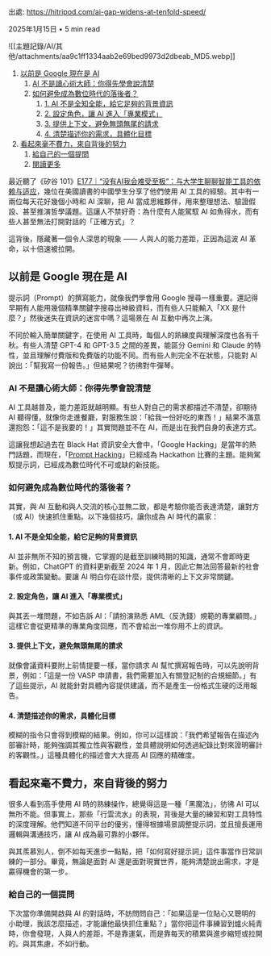 出處: https://hitripod.com/ai-gap-widens-at-tenfold-speed/

2025年1月15日 • 5 min read

![[主題記錄/AI/其他/attachments/aa9c1ff1334aab2e69bed9973d2dbeab_MD5.webp]]

1. [以前是 Google 現在是 AI](https://hitripod.com/ai-gap-widens-at-tenfold-speed/#%E4%BB%A5%E5%89%8D%E6%98%AF-google-%E7%8F%BE%E5%9C%A8%E6%98%AF-ai)
    1. [AI 不是讀心術大師：你得先學會說清楚](https://hitripod.com/ai-gap-widens-at-tenfold-speed/#ai-%E4%B8%8D%E6%98%AF%E8%AE%80%E5%BF%83%E8%A1%93%E5%A4%A7%E5%B8%AB%EF%BC%9A%E4%BD%A0%E5%BE%97%E5%85%88%E5%AD%B8%E6%9C%83%E8%AA%AA%E6%B8%85%E6%A5%9A)
    2. [如何避免成為數位時代的落後者？](https://hitripod.com/ai-gap-widens-at-tenfold-speed/#%E5%A6%82%E4%BD%95%E9%81%BF%E5%85%8D%E6%88%90%E7%82%BA%E6%95%B8%E4%BD%8D%E6%99%82%E4%BB%A3%E7%9A%84%E8%90%BD%E5%BE%8C%E8%80%85%EF%BC%9F)
        1. [1. AI 不是全知全能，給它足夠的背景資訊](https://hitripod.com/ai-gap-widens-at-tenfold-speed/#1-ai-%E4%B8%8D%E6%98%AF%E5%85%A8%E7%9F%A5%E5%85%A8%E8%83%BD%EF%BC%8C%E7%B5%A6%E5%AE%83%E8%B6%B3%E5%A4%A0%E7%9A%84%E8%83%8C%E6%99%AF%E8%B3%87%E8%A8%8A)
        2. [2. 設定角色，讓 AI 進入「專業模式」](https://hitripod.com/ai-gap-widens-at-tenfold-speed/#2-%E8%A8%AD%E5%AE%9A%E8%A7%92%E8%89%B2%EF%BC%8C%E8%AE%93-ai-%E9%80%B2%E5%85%A5%E3%80%8C%E5%B0%88%E6%A5%AD%E6%A8%A1%E5%BC%8F%E3%80%8D)
        3. [3. 提供上下文，避免無頭無尾的請求](https://hitripod.com/ai-gap-widens-at-tenfold-speed/#3-%E6%8F%90%E4%BE%9B%E4%B8%8A%E4%B8%8B%E6%96%87%EF%BC%8C%E9%81%BF%E5%85%8D%E7%84%A1%E9%A0%AD%E7%84%A1%E5%B0%BE%E7%9A%84%E8%AB%8B%E6%B1%82)
        4. [4. 清楚描述你的需求，具體化目標](https://hitripod.com/ai-gap-widens-at-tenfold-speed/#4-%E6%B8%85%E6%A5%9A%E6%8F%8F%E8%BF%B0%E4%BD%A0%E7%9A%84%E9%9C%80%E6%B1%82%EF%BC%8C%E5%85%B7%E9%AB%94%E5%8C%96%E7%9B%AE%E6%A8%99)
2. [看起來毫不費力，來自背後的努力](https://hitripod.com/ai-gap-widens-at-tenfold-speed/#%E7%9C%8B%E8%B5%B7%E4%BE%86%E6%AF%AB%E4%B8%8D%E8%B2%BB%E5%8A%9B%EF%BC%8C%E4%BE%86%E8%87%AA%E8%83%8C%E5%BE%8C%E7%9A%84%E5%8A%AA%E5%8A%9B)
    1. [給自己的一個提問](https://hitripod.com/ai-gap-widens-at-tenfold-speed/#%E7%B5%A6%E8%87%AA%E5%B7%B1%E7%9A%84%E4%B8%80%E5%80%8B%E6%8F%90%E5%95%8F)
    2. [閱讀更多](https://hitripod.com/ai-gap-widens-at-tenfold-speed/#%E9%96%B1%E8%AE%80%E6%9B%B4%E5%A4%9A)

最近聽了《矽谷 101》[E177｜“没有AI我会难受至极”：与大学生聊聊智能工具的依赖与适应](https://www.youtube.com/watch?v=VPHmF9IV3J4&t=771s&ab_channel=%E7%A1%85%E8%B0%B7101%E6%92%AD%E5%AE%A2&ref=hitripod.com)，幾位在美國讀書的中國學生分享了他們使用 AI 工具的經驗。其中有一兩位每天花好幾個小時和 AI 深聊，把 AI 當成思維夥伴，用來整理想法、驗證假設、甚至推演哲學議題。這讓人不禁好奇：為什麼有人能駕馭 AI 如魚得水，而有些人甚至無法打開對話的「正確方式」？

這背後，隱藏著一個令人深思的現象 —— 人與人的能力差距，正因為這波 AI 革命，以十倍速被拉開。

## 以前是 Google 現在是 AI

提示詞（Prompt）的撰寫能力，就像我們學會用 Google 搜尋一樣重要。還記得早期有人能用幾個精準關鍵字搜尋出神級資料，而有些人只能輸入「XX 是什麼？」然後迷失在資訊的迷宮中嗎？這場景在 AI 互動中再次上演。

不同於輸入簡單關鍵字，在使用 AI 工具時，每個人的熟練度與理解深度也各有千秋。有些人清楚 GPT-4 和 GPT-3.5 之間的差異，能區分 Gemini 和 Claude 的特性，並且理解付費版和免費版的功能不同。而有些人則完全不在狀態，只能對 AI 說出：「幫我寫一份報告。」但結果呢？彷彿對牛彈琴。

### AI 不是讀心術大師：你得先學會說清楚

AI 工具越普及，能力差距就越明顯。有些人對自己的需求都描述不清楚，卻期待 AI 聽得懂，就像你走進餐廳，對服務生說：「給我一份好吃的東西！」結果不滿意還抱怨：「這不是我要的！」其實問題並不在 AI，而是出在我們自身的表達方式。

這讓我想起過去在 Black Hat 資訊安全大會中，「Google Hacking」是當年的熱門話題，而現在，「[Prompt Hacking](https://learnprompting.org/docs/prompt_hacking/introduction?ref=hitripod.com)」已經成為 Hackathon 比賽的主題。能夠駕馭提示詞，已經成為數位時代不可或缺的新技能。

### 如何避免成為數位時代的落後者？

其實，與 AI 互動和與人交流的核心並無二致，都是考驗你能否表達清楚，讓對方（或 AI）快速抓住重點。以下幾個技巧，讓你成為 AI 時代的贏家：

#### 1. **AI 不是全知全能，給它足夠的背景資訊**

AI 並非無所不知的預言機，它掌握的是截至訓練時期的知識，通常不會即時更新。例如，ChatGPT 的資料更新截至 2024 年 1 月，因此它無法回答最新的社會事件或政策變動。要讓 AI 明白你在談什麼，提供清晰的上下文非常關鍵。

#### 2. **設定角色，讓 AI 進入「專業模式」**

與其丟一堆問題，不如告訴 AI：「請扮演熟悉 AML（反洗錢）規範的專業顧問。」這樣它會從更精準的專業角度回應，而不會給出一堆你用不上的資訊。

#### 3. **提供上下文，避免無頭無尾的請求**

就像會議資料要附上前情提要一樣，當你請求 AI 幫忙撰寫報告時，可以先說明背景，例如：「這是一份 VASP 申請書，我們需要加入有關登記制的合規細節。」有了這些提示，AI 就能針對具體內容提供建議，而不是產生一份格式生硬的泛用報告。

#### 4. **清楚描述你的需求，具體化目標**

模糊的指令只會得到模糊的結果。例如，你可以這樣說：「我們希望報告在描述內部審計時，能夠強調其獨立性與客觀性，並具體說明如何透過紀錄比對來證明審計的客觀性。」這種具體化的描述會大大提高 AI 回應的精確度。

## 看起來毫不費力，來自背後的努力

很多人看到高手使用 AI 時的熟練操作，總覺得這是一種「黑魔法」，彷彿 AI 可以無所不能。但事實上，那些「行雲流水」的表現，背後是大量的練習和對工具特性的深度理解。他們知道不同平台的優劣，懂得根據場景調整提示詞，並且擅長運用邏輯與溝通技巧，讓 AI 成為最可靠的小夥伴。

與其羨慕別人，倒不如每天進步一點點，把「如何寫好提示詞」這件事當作日常訓練的一部分。畢竟，無論是面對 AI 還是面對現實世界，能夠清楚說出需求，才是贏得機會的第一步。

### 給自己的一個提問

下次當你準備開啟與 AI 的對話時，不妨問問自己：「如果這是一位貼心又聰明的小助理，我該怎麼描述，才能讓他最快抓住重點？」當你把這件事練習到爐火純青時，你會發現，人與人的差距，不是靠運氣，而是靠每天的積累與進步縮短或拉開的。與其焦慮，不如行動。